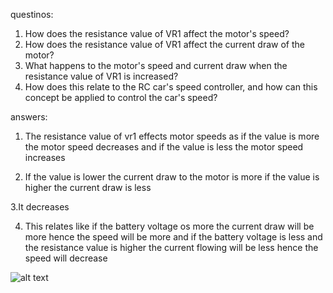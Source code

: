 questinos:
1. How does the resistance value of VR1 affect the motor's speed?
2. How does the resistance value of VR1 affect the current draw of the motor?
3. What happens to the motor's speed and current draw when the resistance value of VR1 is increased?
4. How does this relate to the RC car's speed controller, and how can this concept be applied to control the car's speed?

answers:
1. The resistance value of vr1 effects motor speeds as if the value is more the motor speed decreases and if the value is less the motor
 speed increases

2. If the value is lower the current draw to the motor is more if the value is higher the current draw is less 

3.It decreases 

4. This relates like if the battery voltage os more the current draw will be more hence the speed will be more and if the battery voltage
 is less and the resistance value is higher the current flowing will be less hence the speed will decrease

![alt text](image-2https://www.chartgo.com/share.do?id=6bbc9039aa)

